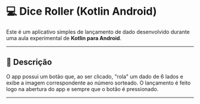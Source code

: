 # 💻 Dice Roller (Kotlin Android)

Este é um aplicativo simples de lançamento de dado desenvolvido durante uma aula experimental de **Kotlin para Android**.

---

## 📱 Descrição

O app possui um botão que, ao ser clicado, "rola" um dado de 6 lados e exibe a imagem correspondente ao número sorteado. O lançamento é feito logo na abertura do app e sempre que o botão é pressionado.

---
